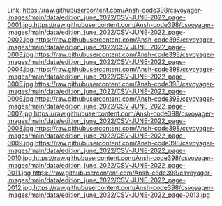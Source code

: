 Link: https://raw.githubusercontent.com/Ansh-code398/csvoyager-images/main/data/edition_june_2022/CSV-JUNE-2022_page-0001.jpg,https://raw.githubusercontent.com/Ansh-code398/csvoyager-images/main/data/edition_june_2022/CSV-JUNE-2022_page-0002.jpg,https://raw.githubusercontent.com/Ansh-code398/csvoyager-images/main/data/edition_june_2022/CSV-JUNE-2022_page-0003.jpg,https://raw.githubusercontent.com/Ansh-code398/csvoyager-images/main/data/edition_june_2022/CSV-JUNE-2022_page-0004.jpg,https://raw.githubusercontent.com/Ansh-code398/csvoyager-images/main/data/edition_june_2022/CSV-JUNE-2022_page-0005.jpg,https://raw.githubusercontent.com/Ansh-code398/csvoyager-images/main/data/edition_june_2022/CSV-JUNE-2022_page-0006.jpg,https://raw.githubusercontent.com/Ansh-code398/csvoyager-images/main/data/edition_june_2022/CSV-JUNE-2022_page-0007.jpg,https://raw.githubusercontent.com/Ansh-code398/csvoyager-images/main/data/edition_june_2022/CSV-JUNE-2022_page-0008.jpg,https://raw.githubusercontent.com/Ansh-code398/csvoyager-images/main/data/edition_june_2022/CSV-JUNE-2022_page-0009.jpg,https://raw.githubusercontent.com/Ansh-code398/csvoyager-images/main/data/edition_june_2022/CSV-JUNE-2022_page-0010.jpg,https://raw.githubusercontent.com/Ansh-code398/csvoyager-images/main/data/edition_june_2022/CSV-JUNE-2022_page-0011.jpg,https://raw.githubusercontent.com/Ansh-code398/csvoyager-images/main/data/edition_june_2022/CSV-JUNE-2022_page-0012.jpg,https://raw.githubusercontent.com/Ansh-code398/csvoyager-images/main/data/edition_june_2022/CSV-JUNE-2022_page-0013.jpg
